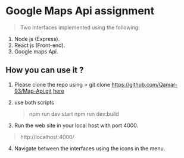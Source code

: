 # Google Maps Api assignment

 > Two Interfaces implemented using the following:
 1) Node js (Express).
 2) React js (Front-end).
 3) Google maps Api.


## How you can use it ?

1) Please clone the repo using > git clone https://github.com/Qamar-93/Map-Api.git
[here](https://qamar-93.github.io/front-end-task/)

2) use both scripts 
    > npm run dev:start
    > npm run dev:build

3) Run the web site in your local host with port 4000. 
  > http://localhost:4000/

4)  Navigate between the interfaces using the icons in the menu.
